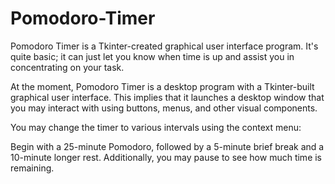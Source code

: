 # Pomodoro-Timer
Pomodoro Timer is a Tkinter-created graphical user interface program.  It's quite basic; it can just let you know when time is up and assist you in concentrating on your task.

 At the moment, Pomodoro Timer is a desktop program with a Tkinter-built graphical user interface.  This implies that it launches a desktop window that you may interact with using buttons, menus, and other visual components.

 You may change the timer to various intervals using the context menu:

 Begin with a 25-minute Pomodoro, followed by a 5-minute brief break and a 10-minute longer rest. Additionally, you may pause to see how much time is remaining.
